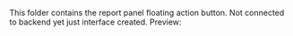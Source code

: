 This folder contains the report panel floating action button. Not connected to backend yet just interface created.
Preview:
![]()
